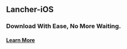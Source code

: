 ## Lancher-iOS
### Download With Ease, No More Waiting.
#### [Learn More](https://github.com/xlpmyxhdr/Launcher-iOS/wiki/English-Tutorial)
